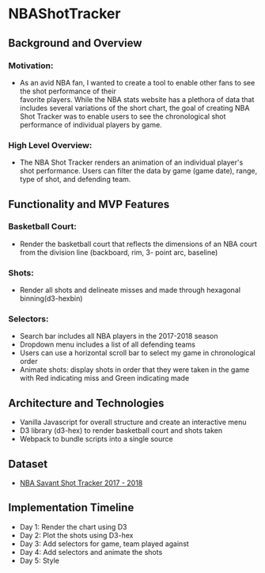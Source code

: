 # NBAShotTracker

## Background and Overview
  ### Motivation: 
  * As an avid NBA fan, I wanted to create a tool to enable other fans to see the shot performance of their   
  favorite players. While the NBA stats website has a plethora of data that includes several variations of the short chart, 
  the goal of creating NBA Shot Tracker was to enable users to see the chronological shot performance of individual players 
  by game. 
  ### High Level Overview: 
  * The NBA Shot Tracker renders an animation of an individual player's shot performance. Users can 
  filter the data by game (game date), range, type of shot, and defending team.    

## Functionality and MVP Features
  ### Basketball Court: 
  * Render the basketball court that reflects the dimensions of an NBA court from the 
  division line (backboard, rim, 3- point arc, baseline) 
  ### Shots: 
  * Render all shots and delineate misses and made through hexagonal binning(d3-hexbin)
  ### Selectors:
  * Search bar includes all NBA players in the 2017-2018 season
  * Dropdown menu includes a list of all defending teams
  * Users can use a horizontal scroll bar to select my game in chronological order 
  * Animate shots: display shots in order that they were taken in the game with Red indicating miss and 
  Green indicating made 
   
## Architecture and Technologies
  * Vanilla Javascript for overall structure and create an interactive menu 
  * D3 library (d3-hex) to render basketball court and shots taken
  * Webpack to bundle scripts into a single source
  
## Dataset 
  * [NBA Savant Shot Tracker 2017 - 2018](https://nbasavant.com/shot_search.php)

## Implementation Timeline
  * Day 1: Render the chart using D3
  * Day 2: Plot the shots using D3-hex
  * Day 3: Add selectors for game, team played against
  * Day 4: Add selectors and animate the shots 
  * Day 5: Style
